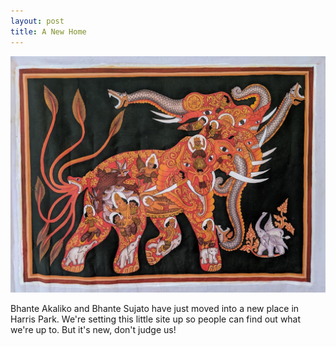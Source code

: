 ```yaml
---
layout: post
title: A New Home
---
```


![Nine-headed elephant](images/navasisa.jpeg "Nine-headed elephant")

Bhante Akaliko and Bhante Sujato have just moved into a new place in Harris Park. We're setting this little site up so people can find out what we're up to. But it's new, don't judge us!
